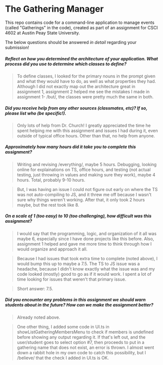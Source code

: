 # The Gathering Manager

This repo contains code for a command-line application to manage events (called "Gatherings" in the code), created as part of an assignment for CSCI 4602 at Austin Peay State University.

The below questions should be answered _in detail_ regarding your submission!

##### Reflect on how you determined the architecture of your application. What process did you use to determine which classes to define? #####
> To define classes, I looked for the primary nouns in the prompt given and what they would have to do, as well as what properties they had. Although I did not exactly map out the architecture great in assignment 1, assignment 2 helped me see the mistakes I made in assignment 1- /but/, the classes were pretty much the same in both.



##### Did you receive help from any other sources (classmates, etc)? If so, please list who (be specific!). #####
> Only lots of help from Dr. Church! I greatly appreciated the time he spent helping me with this assignment and issues I had during it, even outside of typical office hours. Other than that, no help from anyone. 


##### Approximately how many hours did it take you to complete this assignment? #####
> Writing and revising /everything/, maybe 5 hours. Debugging, looking online for explainations on TS, office hours, and testing (not actual testing, just throwing in values and making sure they work), maybe 4 hours. Total, probably 9-10 hours. 

> But, I was having an issue I could not figure out early on where the TS was not auto-compiling to JS, and it threw me off because I wasn't sure why things weren't working. After that, it only took 2 hours maybe, but the rest took like 8. 


##### On a scale of 1 (too easy) to 10 (too challenging), how difficult was this assignment? #####
> I would say that the programming, logic, and organization of it all was maybe 6, especially since I have done projects like this before. Also, assignment 1 helped and gave me more time to think through how I would organize and approach it all. 

> Because I had issues that took extra time to complete (noted above), I would bump this up to maybe a 7.5. The TS to JS issue was a headache, because I didn't know exactly what the issue was and my code looked (mostly) good to go as if it would work. I spent a lot of time looking for issues that weren't that primary issue. 

> Short answer: 7.5.


##### Did you encounter any problems in this assignment we should warn students about in the future? How can we make the assignment better? #####
> Already noted above. 

> One other thing, I added some code in UI.ts in showListGatheringMembersMenu to check if members is undefined before showing any output regarding it. If that's left out, and the user/student goes to select option #7, then proceeds to put in a gathering name that does not exist, an error is thrown. I almost went down a rabbit hole in my own code to catch this possibility, but I /believe/ that the check I added in UI.ts is OK. 


